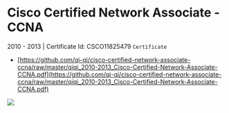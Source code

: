 # Cisco Certified Network Associate - CCNA
2010 - 2013 | Certificate Id: CSCO11825479
`Certificate`
- [https://github.com/qi-qi/cisco-certified-network-associate-ccna/raw/master/qiqi_2010-2013_Cisco-Certified-Network-Associate-CCNA.pdf](https://github.com/qi-qi/cisco-certified-network-associate-ccna/raw/master/qiqi_2010-2013_Cisco-Certified-Network-Associate-CCNA.pdf)

![](https://github.com/qi-qi/cisco-certified-network-associate-ccna/raw/master/qiqi_2010-2013_Cisco-Certified-Network-Associate-CCNA.jpg)
